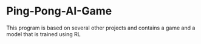 # Ping-Pong-AI-Game
This program is based on several other projects and contains a game and a model that is trained using RL
